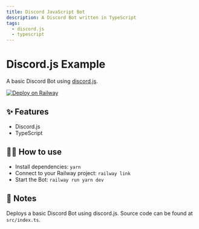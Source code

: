 ```yaml
---
title: Discord JavaScript Bot
description: A Discord Bot written in TypeScript
tags:
  - discord.js
  - typescript
---
```


# Discord.js Example

A basic Discord Bot using [discord.js](https://discord.js.org/).

[![Deploy on Railway](https://railway.app/button.svg)](https://railway.app/new?template=https%3A%2F%2Fgithub.com%2Frailwayapp%2Fexamples%2Ftree%2Fmaster%2Fexamples%2Fdiscordjs&envs=DISCORD_TOKEN&DISCORD_TOKENDesc=Token+of+your+Discord+bot)

## ✨ Features

- Discord.js
- TypeScript

## 💁‍♀️ How to use

- Install dependencies: `yarn`
- Connect to your Railway project: `railway link`
- Start the Bot: `railway run yarn dev`

## 📝 Notes

Deploys a basic Discord Bot using discord.js. Source code can be found at `src/index.ts`.
